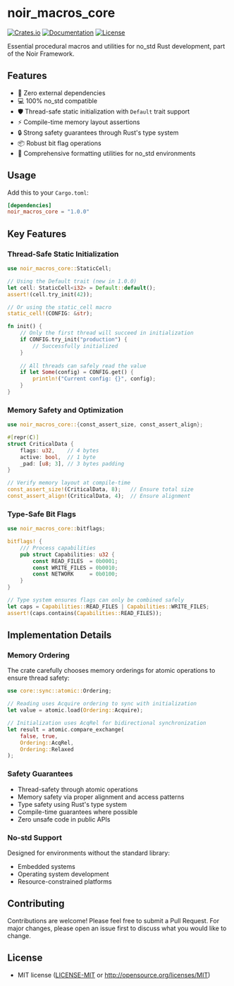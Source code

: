 # noir_macros_core

[![Crates.io](https://img.shields.io/crates/v/noir_macros_core.svg)](https://crates.io/crates/noir_macros_core)
[![Documentation](https://docs.rs/noir_macros_core/badge.svg)](https://docs.rs/noir_macros_core)
[![License](https://img.shields.io/badge/license-MIT%2FApache--2.0-blue.svg)](LICENSE)

Essential procedural macros and utilities for no_std Rust development, part of the Noir Framework.

## Features

- 🚀 Zero external dependencies
- 💻 100% no_std compatible
- 🛡️ Thread-safe static initialization with `Default` trait support
- ⚡ Compile-time memory layout assertions
- 🔒 Strong safety guarantees through Rust's type system
- 📦 Robust bit flag operations
- 🧰 Comprehensive formatting utilities for no_std environments

## Usage

Add this to your `Cargo.toml`:

```toml
[dependencies]
noir_macros_core = "1.0.0"
```

## Key Features

### Thread-Safe Static Initialization

```rust
use noir_macros_core::StaticCell;

// Using the Default trait (new in 1.0.0)
let cell: StaticCell<i32> = Default::default();
assert!(cell.try_init(42));

// Or using the static_cell macro
static_cell!(CONFIG: &str);

fn init() {
    // Only the first thread will succeed in initialization
    if CONFIG.try_init("production") {
        // Successfully initialized
    }
    
    // All threads can safely read the value
    if let Some(config) = CONFIG.get() {
        println!("Current config: {}", config);
    }
}
```

### Memory Safety and Optimization

```rust
use noir_macros_core::{const_assert_size, const_assert_align};

#[repr(C)]
struct CriticalData {
    flags: u32,    // 4 bytes
    active: bool,  // 1 byte
    _pad: [u8; 3], // 3 bytes padding
}

// Verify memory layout at compile-time
const_assert_size!(CriticalData, 8);   // Ensure total size
const_assert_align!(CriticalData, 4);  // Ensure alignment
```

### Type-Safe Bit Flags

```rust
use noir_macros_core::bitflags;

bitflags! {
    /// Process capabilities
    pub struct Capabilities: u32 {
        const READ_FILES  = 0b0001;
        const WRITE_FILES = 0b0010;
        const NETWORK     = 0b0100;
    }
}

// Type system ensures flags can only be combined safely
let caps = Capabilities::READ_FILES | Capabilities::WRITE_FILES;
assert!(caps.contains(Capabilities::READ_FILES));
```

## Implementation Details

### Memory Ordering

The crate carefully chooses memory orderings for atomic operations to ensure thread safety:

```rust
use core::sync::atomic::Ordering;

// Reading uses Acquire ordering to sync with initialization
let value = atomic.load(Ordering::Acquire);

// Initialization uses AcqRel for bidirectional synchronization
let result = atomic.compare_exchange(
    false, true,
    Ordering::AcqRel,
    Ordering::Relaxed
);
```

### Safety Guarantees

- Thread-safety through atomic operations
- Memory safety via proper alignment and access patterns
- Type safety using Rust's type system
- Compile-time guarantees where possible
- Zero unsafe code in public APIs

### No-std Support

Designed for environments without the standard library:
- Embedded systems
- Operating system development
- Resource-constrained platforms

## Contributing

Contributions are welcome! Please feel free to submit a Pull Request. For major changes, please open an issue first to discuss what you would like to change.

## License

 * MIT license ([LICENSE-MIT](LICENSE-MIT) or http://opensource.org/licenses/MIT)
